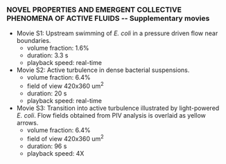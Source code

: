 ### NOVEL PROPERTIES AND EMERGENT COLLECTIVE PHENOMENA OF ACTIVE FLUIDS -- Supplementary movies

- Movie S1: Upstream swimming of *E. coli* in a pressure driven flow near boundaries.
	- volume fraction: 1.6%
	- duration: 3.3 s
	- playback speed: real-time
- Movie S2: Active turbulence in dense bacterial suspensions.
	- volume fraction: 6.4%
	- field of view 420x360 um<sup>2</sup>
	- duration: 20 s
	- playback speed: real-time
- Movie S3: Transition into active turbulence illustrated by light-powered *E. coli*. Flow fields obtained from PIV analysis is overlaid as yellow arrows.
	- volume fraction: 6.4%
	- field of view 420x360 um<sup>2</sup>
	- duration: 96 s
	- playback speed: 4X

<!-- S1: Upstream swimming of \textit{E. coli} in a pressure driven flow near boundaries.
	caption: duration: 3.3 s, playback speed: real-time, volume fraction: 1.6\%.
Supplementary movie S2:
	caption:
Supplementary movie S3: Transition into active turbulence illustrated by light-powered \textit{E. coli}. Flow fields obtained from PIV analysis is overlaid as yellow arrows.
	caption: field of view 420x360 $\mu$m$^2$, duration: 96 s, volume fraction: 6.4\%. -->
